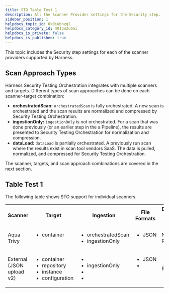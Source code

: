 ```yaml
---
title: STO Table Test 1
description: All the Scanner Provider settings for the Security step.
sidebar_position: 1
helpdocs_topic_id: 0k0iubnzql
helpdocs_category_id: m01pu2ubai
helpdocs_is_private: false
helpdocs_is_published: true
---
```


This topic includes the Security step settings for each of the scanner providers supported by Harness.

## Scan Approach Types

Harness Security Testing Orchestration integrates with multiple scanners and targets. Different types of scan approaches can be done on each scanner-target combination:

* **orchestratedScan:** `orchestratedScan` is fully orchestrated. A new scan is orchestrated and the scan results are normalized and compressed by Security Testing Orchestration.
* **ingestionOnly:** `ingestionOnly` is not orchestrated. For a scan that was done previously (or an earlier step in the a Pipeline), the results are presented to Security Testing Orchestration for normalization and compression.
* **dataLoad:** `dataLoad` is partially orchestrated. A previously run scan where the results exist in scan tool vendors SaaS. The data is pulled, normalized, and compressed for Security Testing Orchestration.

The scanner, targets, and scan approach combinations are covered in the next section.

## Table Test 1

The following table shows STO support for individual scanners.

<table>
    <tr>
        <th>Scanner</th>
        <th>Target</th>
        <th>Ingestion</th>
        <th>File Formats</th>
        <th>Docker-in-Docker</th>
    </tr>
    <tr>
        <td>Aqua Trivy</td>
        <td valign="top">
            <ul>
               <li>container</li>
            </ul>
        </td>
        <td valign="top">
            <ul>
               <li>orchestratedScan</li>
               <li>ingestionOnly</li>
             </ul>
        </td>
       <td valign="top">
            <ul>
               <li>JSON</li>
            </ul>
        </td>
        <td>Not Required</td>
    </tr>
    <tr>
        <td>External (JSON upload v2)</td>
        <td valign="top">
            <ul>
               <li>container</li>
               <li>repository</li>
               <li>instance</li>
               <li>configuration</li>
            </ul>
        </td>
        <td valign="top">
            <ul>
               <li></li>
               <li>ingestionOnly</li>
               <li></li>
               <li></li>
            </ul>
        </td>
       <td valign="top">
            <ul>
               <li>JSON</li>
               <li></li>
            </ul>
        </td>
        <td>Required</td>
    </tr>
 </table>

